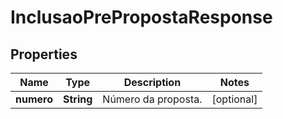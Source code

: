 
# InclusaoPrePropostaResponse

## Properties
Name | Type | Description | Notes
------------ | ------------- | ------------- | -------------
**numero** | **String** | Número da proposta. |  [optional]



